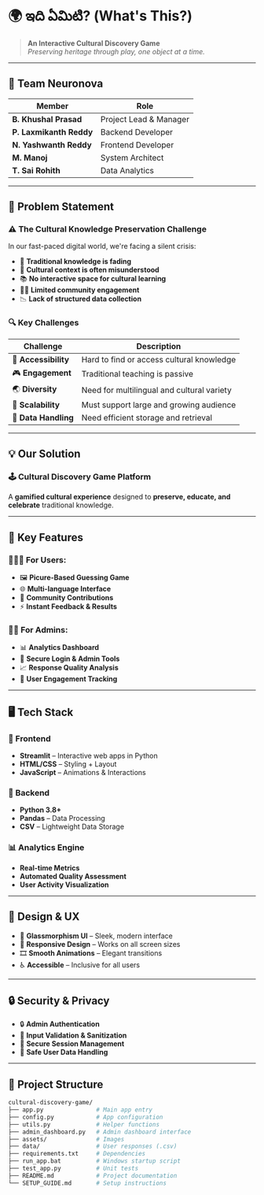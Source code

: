 # 🌍 ఇది ఏమిటి? (What's This?)

> **An Interactive Cultural Discovery Game**  
> _Preserving heritage through play, one object at a time._

---

## 👥 Team Neuronova

| Member                | Role                      |
|----------------------|---------------------------|
| **B. Khushal Prasad**     | Project Lead & Manager      |
| **P. Laxmikanth Reddy**   | Backend Developer           |
| **N. Yashwanth Reddy**    | Frontend Developer          |
| **M. Manoj**              | System Architect            |
| **T. Sai Rohith**          | Data Analytics              |

---

## 🎯 Problem Statement

### ⚠️ The Cultural Knowledge Preservation Challenge

In our fast-paced digital world, we're facing a silent crisis:

- 🧠 **Traditional knowledge is fading**
- 🧩 **Cultural context is often misunderstood**
- 📚 **No interactive space for cultural learning**
- 🙅‍♂️ **Limited community engagement**
- 📉 **Lack of structured data collection**

### 🔍 Key Challenges

| Challenge       | Description  |
|----------------|--------------|
| 📢 **Accessibility** | Hard to find or access cultural knowledge |
| 🎮 **Engagement**   | Traditional teaching is passive |
| 🌏 **Diversity**     | Need for multilingual and cultural variety |
| 🚀 **Scalability**   | Must support large and growing audience |
| 📂 **Data Handling** | Need efficient storage and retrieval |

---

## 💡 Our Solution

### 🕹️ Cultural Discovery Game Platform

A **gamified cultural experience** designed to **preserve, educate, and celebrate** traditional knowledge.

---

## 🧩 Key Features

### 👨‍👩‍👧 For Users:
- 🖼️ **Picure-Based Guessing Game**
- 🌐 **Multi-language Interface**
- 💬 **Community Contributions**
- ⚡ **Instant Feedback & Results**

### 👨‍💻 For Admins:
- 📊 **Analytics Dashboard**
- 🔐 **Secure Login & Admin Tools**
- 📈 **Response Quality Analysis**
- 📍 **User Engagement Tracking**

---

## 🖥️ Tech Stack

### 🚧 Frontend
- **Streamlit** – Interactive web apps in Python
- **HTML/CSS** – Styling + Layout
- **JavaScript** – Animations & Interactions

### 🧠 Backend
- **Python 3.8+**
- **Pandas** – Data Processing
- **CSV** – Lightweight Data Storage

### 📊 Analytics Engine
- **Real-time Metrics**
- **Automated Quality Assessment**
- **User Activity Visualization**

---

## 🎨 Design & UX

- 💎 **Glassmorphism UI** – Sleek, modern interface  
- 📱 **Responsive Design** – Works on all screen sizes  
- 🎞️ **Smooth Animations** – Elegant transitions  
- ♿ **Accessible** – Inclusive for all users  

---

## 🔒 Security & Privacy

- 🔒 **Admin Authentication**
- 🧼 **Input Validation & Sanitization**
- 🔄 **Secure Session Management**
- 📁 **Safe User Data Handling**

---

## 📁 Project Structure

```bash
cultural-discovery-game/
├── app.py               # Main app entry
├── config.py            # App configuration
├── utils.py             # Helper functions
├── admin_dashboard.py   # Admin dashboard interface
├── assets/              # Images
├── data/                # User responses (.csv)
├── requirements.txt     # Dependencies
├── run_app.bat          # Windows startup script
├── test_app.py          # Unit tests
├── README.md            # Project documentation
└── SETUP_GUIDE.md       # Setup instructions
